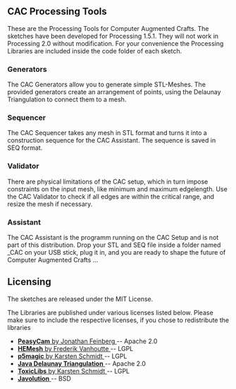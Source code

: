 CAC Processing Tools
--------------------

These are the Processing Tools for Computer Augmented Crafts.
The sketches have been developed for Processing 1.5.1.
They will not work in Processing 2.0 without modification.
For your convenience the Processing Libraries are included 
inside the code folder of each sketch.

### Generators

The CAC Generators allow you to generate simple STL-Meshes.
The provided generators create an arrangement of points,
using the Delaunay Triangulation to connect them to a mesh.

### Sequencer

The CAC Sequencer takes any mesh in STL format and turns it into 
a construction sequence for the CAC Assistant.
The sequence is saved in SEQ format.

### Validator

There are physical limitations of the CAC setup, 
which in turn impose constraints on the input mesh, 
like minimum and  maximum edgelength. 
Use the CAC Validator to check if all edges are 
within the critical range, and resize the mesh if necessary.

### Assistant

The CAC Assistant is the programm running on the CAC Setup
and is not part of this distribution. 
Drop your STL and SEQ file inside a folder named  _CAC 
on your USB stick, plug it in, and you are ready to shape 
the future of Computer Augmented Crafts ...


Licensing
---------

The sketches are released under the MIT License.

The Libraries are published under various licenses listed below.
Please make sure to include the respective licenses,
if you chose to redistribute the libraries

* [ **PeasyCam** by Jonathan Feinberg ](http://mrfeinberg.com/peasycam/) -- Apache 2.0
* [ **HEMesh** by Frederik Vanhoutte  ](http://hemesh.wblut.com/) -- LGPL 
* [ **p5magic** by Karsten Schmidt    ](http://hg.postspectacular.com/cp5magic/) -- LGPL
* [ **Java Delaunay Triangulation**   ](http://code.google.com/p/jdt/) -- Apache 2.0
* [ **ToxicLibs** by Karsten Schmidt  ](http://toxiclibs.org/) -- LGPL
* [ **Javolution**  ](http://javolution.org/) -- BSD
